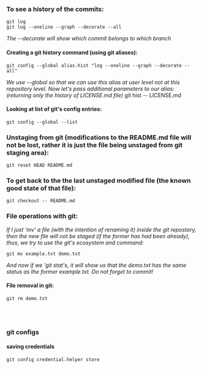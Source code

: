 ### To see a history of the commits:
    git log
    git log --oneline --graph --decorate --all
*The --decorate will show which commit belongs to which branch*

#### Creating a git history command (using git aliases): 
    git config --global alias.hist "log --oneline --graph --decorate --all"
*We use --global so that we can use this alias at user level not at this repository level. Now let's pass additional parameters to our alias: (returning only the history of LICENSE.md file)*
    git hist -- LICENSE.md

#### Looking at list of git's config entries:
    git config --global --list


### Unstaging from git (modifications to the README.md file will not be lost, rather it is just the file being unstaged from git staging area):
    git reset HEAD README.md 

### To get back to the the last unstaged modified file (the known good state of that file):
    git checkout -- README.md


### File operations with git:
*If I just 'mv' a file (with the intention of renaming it) inside the git repostory, then the new file will not be staged (if the former has had been already), thus, we try to  use the git's ecosystem and command:* 

    git mv example.txt demo.txt

*And now if we 'git stat's, it will show us that the demo.txt has the same status as the former example.txt. Do not forget to commit!*

#### File removal in git:
    git rm demo.txt 



<br>
<br>

### git configs

#### saving credentials

    git config credential.helper store
